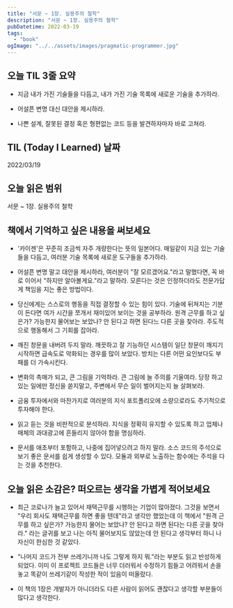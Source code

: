 ```yaml
---
title: "서문 ~ 1장. 실용주의 철학"
description: "서문 ~ 1장. 실용주의 철학"
pubDatetime: 2022-03-19
tags:
  - "book"
ogImage: "../../assets/images/pragmatic-programmer.jpg"
---
```


## 오늘 TIL 3줄 요약

- 지금 내가 가진 기술들을 다듬고, 내가 가진 기술 목록에 새로운 기술을 추가하라.

- 어설픈 변명 대신 대안을 제시하라.

- 나쁜 설계, 잘못된 결정 혹은 형편없는 코드 등을 발견하자마자 바로 고쳐라.

## TIL (Today I Learned) 날짜

2022/03/19

## 오늘 읽은 범위

서문 ~ 1장. 실용주의 철학

## 책에서 기억하고 싶은 내용을 써보세요

- '카이젠'은 꾸준히 조금씩 자주 개량한다는 뜻의 일본어다. 매일같이 지금 있는 기술들을 다듬고, 여러분 기술 목록에 새로운 도구들을 추가하라.

- 어설픈 변명 말고 대안을 제시하라, 여러분이 "잘 모르겠어요."라고 말했다면, 꼭 바로 이어서 "하지만 알아볼게요."라고 말하라. 모른다는 것은 인정하더라도 전문가답게 책임을 지는 좋은 방법이다.

- 당신에게는 스스로의 행동을 직접 결정할 수 있는 힘이 있다. 기술에 뒤쳐지는 기분이 든다면 여가 시간을 쪼개서 재미있어 보이는 것을 공부하라. 원격 근무를 하고 싶은가? 가능한지 물어보는 보았나? 안 된다고 하면 된다느 다른 곳을 찾아라. 주도적으로 행동해서 그 기회를 잡아라.

- 깨진 창문을 내버려 두지 말라. 깨끗하고 잘 기능하던 시스템이 일단 창문이 깨지기 시작하면 급속도로 악화되는 경우를 많이 보았다. 방치는 다른 어떤 요인보다도 부패를 더 가속시킨다.

- 변화의 촉매가 되고, 큰 그림을 기억하라. 큰 그림에 늘 주의를 기울여라. 당장 하고 있는 일에만 정신을 쏟지말고, 주변에서 무슨 일이 벌어지는지 늘 살펴보라.

- 금융 투자에서와 마찬가지로 여러분의 지식 포트폴리오에 소량으로라도 주기적으로 투자해야 한다.

- 읽고 듣는 것을 비판적으로 분석하라. 지식을 정확히 유지할 수 있도록 하고 업체나 매체의 과대광고에 흔들리지 않아야 함을 명심하라.

- 문서를 애초부터 포함하고, 나중에 집어넣으려고 하지 말라. 소스 코드의 주석으로 보기 좋은 문서를 쉽게 생성할 수 있다. 모듈과 외부로 노출하는 함수에는 주석을 다는 것을 추천한다.

## 오늘 읽은 소감은? 떠오르는 생각을 가볍게 적어보세요

- 최근 코로나가 늘고 있어서 재택근무를 시행하는 기업이 많아졌다. 그것을 보면서 "우리 회사도 재택근무를 하면 좋을 텐데"라고 생각만 했었는데 이 책에서 "원격 근무를 하고 싶은가? 가능한지 물어는 보았나? 안 된다고 하면 된다는 다른 곳을 찾아라." 라는 글귀를 보고 나는 아직 물어보지도 않았는데 안 된다고 생각부터 하니 나 자신이 한심한 것 같았다.

- "나머지 코드가 전부 쓰레기니까 나도 그렇게 하지 뭐."라는 부분도 읽고 반성하게 되었다. 이미 이 프로젝트 코드들은 너무 더러워서 수정하기 힘들고 어려워서 손을 놓고 똑같이 쓰레기같이 작성한 적이 있음이 떠올랐다.

- 이 책의 1장은 개발자가 아니더라도 다른 사람이 읽어도 괜찮다고 생각할 부분들이 많다고 생각한다.
